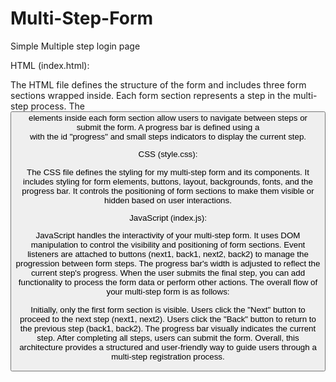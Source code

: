 # Multi-Step-Form
Simple Multiple step login page

HTML (index.html):

The HTML file defines the structure of the form and includes three form sections wrapped inside.
Each form section represents a step in the multi-step process.
The <button> elements inside each form section allow users to navigate between steps or submit the form.
A progress bar is defined using a <div> with the id "progress" and small steps indicators to display the current step.

CSS (style.css):

The CSS file defines the styling for my multi-step form and its components.
It includes styling for form elements, buttons, layout, backgrounds, fonts, and the progress bar.
It controls the positioning of form sections to make them visible or hidden based on user interactions.

JavaScript (index.js):

JavaScript handles the interactivity of your multi-step form.
It uses DOM manipulation to control the visibility and positioning of form sections.
Event listeners are attached to buttons (next1, back1, next2, back2) to manage the progression between form steps.
The progress bar's width is adjusted to reflect the current step's progress.
When the user submits the final step, you can add functionality to process the form data or perform other actions.
The overall flow of your multi-step form is as follows:

Initially, only the first form section is visible.
Users click the "Next" button to proceed to the next step (next1, next2).
Users click the "Back" button to return to the previous step (back1, back2).
The progress bar visually indicates the current step.
After completing all steps, users can submit the form.
Overall, this architecture provides a structured and user-friendly way to guide users through 
a multi-step registration process.
